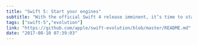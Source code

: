 ```yaml
---
title: "Swift 5: Start your engines"
subtitle: "With the official Swift 4 release imminent, it’s time to start planning the next evolution of the language. In this update Ted Kremenek outlines the primary goals of the the next development major versions, Swift 5. It’s not surprising to see API stability being the primary focus, as it was discussed as a goal for Swift 4. Reading this reminds me how awesome it is that Swift is being developed in the open. Start your engines! 🏎."
tags: ["swift-5","evolution"]
link: "https://github.com/apple/swift-evolution/blob/master/README.md"
date: "2017-08-10 07:39:03"
---
```

